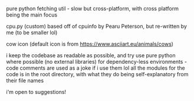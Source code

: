 pure python fetching util - slow but cross-platform, with cross platform being the main focus

cpu.py (custom) based off of cpuinfo by Pearu Peterson, but re-written by me (to be smaller lol)

cow icon (default icon is from https://www.asciiart.eu/animals/cows)

i keep the codebase as readable as possible, and try use pure python where possible (no external libraries) for dependency-less environments - code comments are used as a joke if i use them lol
all the modules for the code is in the root directory, with what they do being self-explanatory from their file names

i'm open to suggestions!